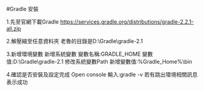 #Gradle 安裝

1.先至官網下載Gradle 
  https://services.gradle.org/distributions/gradle-2.2.1-all.zip 

2.解壓縮至任意資料夾
  老魯的目錄是D:\Gradle\gradle-2.1
  
3.新增環境變數
    新增系統變數
      變數名稱:GRADLE_HOME
        變數值:D:\Gradle\gradle-2.1
    修改系統變數Path
      新增變數值:%Gradle_Home%\bin
      
4.確認是否安裝及設定完成
  Open console
  輸入:gradle -v
  若有跳出環境相關訊息表示成功
  
  
